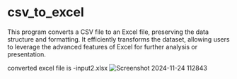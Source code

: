 # csv_to_excel
This program converts a CSV file to an Excel file, preserving the data structure and formatting. It efficiently transforms the dataset, allowing users to leverage the advanced features of Excel for further analysis or presentation.

converted excel file is -input2.xlsx
![Screenshot 2024-11-24 112843](https://github.com/user-attachments/assets/dd983f6b-55b9-4d8b-a57d-707e5e9e27f2)
